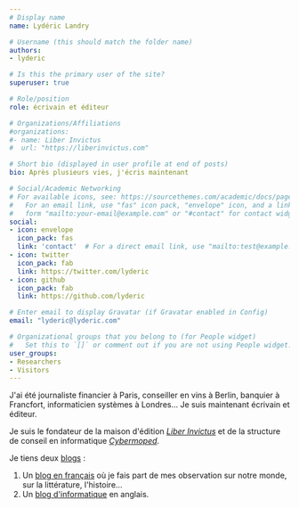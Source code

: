 ```yaml
---
# Display name
name: Lydéric Landry

# Username (this should match the folder name)
authors:
- lyderic

# Is this the primary user of the site?
superuser: true

# Role/position
role: écrivain et éditeur

# Organizations/Affiliations
#organizations:
#- name: Liber Invictus
#  url: "https://liberinvictus.com"

# Short bio (displayed in user profile at end of posts)
bio: Après plusieurs vies, j'écris maintenant

# Social/Academic Networking
# For available icons, see: https://sourcethemes.com/academic/docs/page-builder/#icons
#   For an email link, use "fas" icon pack, "envelope" icon, and a link in the
#   form "mailto:your-email@example.com" or "#contact" for contact widget.
social:
- icon: envelope
  icon_pack: fas
  link: 'contact'  # For a direct email link, use "mailto:test@example.org".
- icon: twitter
  icon_pack: fab
  link: https://twitter.com/lyderic
- icon: github
  icon_pack: fab
  link: https://github.com/lyderic

# Enter email to display Gravatar (if Gravatar enabled in Config)
email: "lyderic@lyderic.com"

# Organizational groups that you belong to (for People widget)
#   Set this to `[]` or comment out if you are not using People widget.
user_groups:
- Researchers
- Visitors
---
```


J'ai été journaliste financier à Paris, conseiller en vins à Berlin, banquier à Francfort, informaticien systèmes à Londres... Je suis maintenant écrivain et éditeur.

Je suis le fondateur de la maison d'édition [_Liber Invictus_](https://liberinvictus.com) et de la structure de conseil en informatique [_Cybermoped_](https://cybermoped.com).

Je tiens deux [blogs](blog) :
1. Un [blog en français](blog/observations) où je fais part de mes observation sur notre monde, sur la littérature, l'histoire...
2. Un [blog d'informatique](blog/technical-stuff) en anglais.

